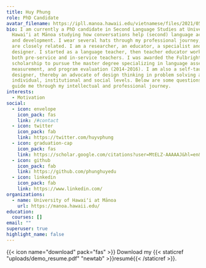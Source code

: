 ```yaml
---
title: Huy Phung
role: PhD Candidate
avatar_filename: https://ipll.manoa.hawaii.edu/vietnamese/files/2021/05/IMG_0245-copy-811x1024.jpg
bio: I am currently a PhD candidate in Second Language Studies at University of
  Hawaiʻi at Mānoa studying how conversations help (second) language acquisition
  and development. I wear several hats through my professional journey, but they
  are closely related. I am a researcher, an educator, a specialist and a
  designer. I started as a language teacher, then teacher educator working with
  both pre-service and in-service teachers. I was awarded the Fulbright
  scholarship to pursue the master degree specializing in language assessment,
  measurement, and program evaluation (2014-2016). I am also a self-taught
  designer, thereby an advocate of design thinking in problem solving at
  individual, institutional and social levels. Below are some questions that
  guide me through my intellectual and professional journey.
interests:
  - Motivation
social:
  - icon: envelope
    icon_pack: fas
    link: /#contact
  - icon: twitter
    icon_pack: fab
    link: https://twitter.com/huyvphung
  - icon: graduation-cap
    icon_pack: fas
    link: https://scholar.google.com/citations?user=MtELZ-AAAAAJ&hl=en&oi=ao
  - icon: github
    icon_pack: fab
    link: https://github.com/phunghuyedu
  - icon: linkedin
    icon_pack: fab
    link: https://www.linkedin.com/
organizations:
  - name: University of Hawaiʻi at Mānoa
    url: https://manoa.hawaii.edu/
education:
  courses: []
email: ""
superuser: true
highlight_name: false
---
```



{{< icon name="download" pack="fas" >}} Download my {{< staticref "uploads/demo_resume.pdf" "newtab" >}}resumé{{< /staticref >}}.